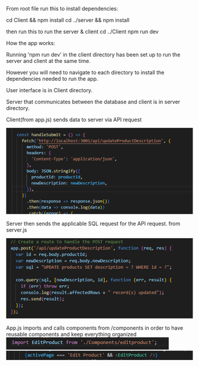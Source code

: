 From root file run this to install dependencies:

cd Client && npm install
cd ../server && npm install

then run this to run the server & client
cd ../Client
npm run dev


How the app works:

Running 'npm run dev' in the client directory has been set up to run the server and client at the same time.

However you will need to navigate to each directory to install the dependencies needed to run the app.

User interface is in Client directory.

Server that communicates between the database and client is in server directory.

Client(from app.js) sends data to server via API request

![alt text](image.png)


Server then sends the applicable SQL request for the API request. from server.js

![alt text](image-1.png)


App.js imports and calls components from /components in order to have reusable components and keep everything organized
![alt text](image-2.png)
![alt text](image-3.png)